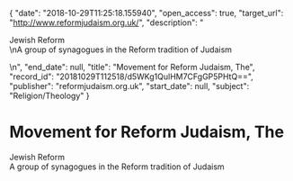 {
  "date": "2018-10-29T11:25:18.155940", 
  "open_access": true, 
  "target_url": "http://www.reformjudaism.org.uk/", 
  "description": "<p>Jewish Reform<br />\nA group of synagogues in the Reform tradition of Judaism</p>\n", 
  "end_date": null, 
  "title": "Movement for Reform Judaism, The", 
  "record_id": "20181029T112518/d5WKg1QulHM7CFgGP5PHtQ==", 
  "publisher": "reformjudaism.org.uk", 
  "start_date": null, 
  "subject": "Religion/Theology"
}

# Movement for Reform Judaism, The

<p>Jewish Reform<br />
A group of synagogues in the Reform tradition of Judaism</p>
